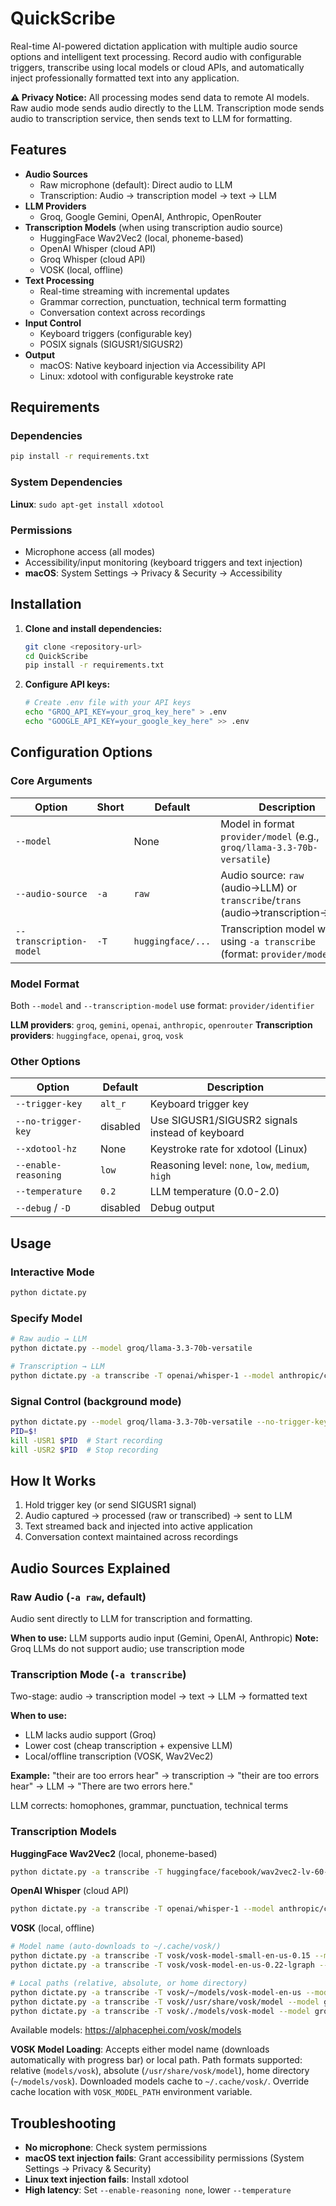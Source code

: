 # QuickScribe

Real-time AI-powered dictation application with multiple audio source options and intelligent text processing. Record audio with configurable triggers, transcribe using local models or cloud APIs, and automatically inject professionally formatted text into any application.

**⚠️ Privacy Notice:** All processing modes send data to remote AI models. Raw audio mode sends audio directly to the LLM. Transcription mode sends audio to transcription service, then sends text to LLM for formatting.

## Features

- **Audio Sources**
  - Raw microphone (default): Direct audio to LLM
  - Transcription: Audio → transcription model → text → LLM
- **LLM Providers**
  - Groq, Google Gemini, OpenAI, Anthropic, OpenRouter
- **Transcription Models** (when using transcription audio source)
  - HuggingFace Wav2Vec2 (local, phoneme-based)
  - OpenAI Whisper (cloud API)
  - Groq Whisper (cloud API)
  - VOSK (local, offline)
- **Text Processing**
  - Real-time streaming with incremental updates
  - Grammar correction, punctuation, technical term formatting
  - Conversation context across recordings
- **Input Control**
  - Keyboard triggers (configurable key)
  - POSIX signals (SIGUSR1/SIGUSR2)
- **Output**
  - macOS: Native keyboard injection via Accessibility API
  - Linux: xdotool with configurable keystroke rate

## Requirements

### Dependencies
```bash
pip install -r requirements.txt
```

### System Dependencies
**Linux**: `sudo apt-get install xdotool`

### Permissions
- Microphone access (all modes)
- Accessibility/input monitoring (keyboard triggers and text injection)
- **macOS**: System Settings → Privacy & Security → Accessibility

## Installation

1. **Clone and install dependencies:**
   ```bash
   git clone <repository-url>
   cd QuickScribe
   pip install -r requirements.txt
   ```

2. **Configure API keys:**
   ```bash
   # Create .env file with your API keys
   echo "GROQ_API_KEY=your_groq_key_here" > .env
   echo "GOOGLE_API_KEY=your_google_key_here" >> .env
   ```

## Configuration Options

### Core Arguments

| Option | Short | Default | Description |
|--------|-------|---------|-------------|
| `--model` | | None | Model in format `provider/model` (e.g., `groq/llama-3.3-70b-versatile`) |
| `--audio-source` | `-a` | `raw` | Audio source: `raw` (audio→LLM) or `transcribe`/`trans` (audio→transcription→LLM) |
| `--transcription-model` | `-T` | `huggingface/...` | Transcription model when using `-a transcribe` (format: `provider/model`) |

### Model Format

Both `--model` and `--transcription-model` use format: `provider/identifier`

**LLM providers**: `groq`, `gemini`, `openai`, `anthropic`, `openrouter`
**Transcription providers**: `huggingface`, `openai`, `groq`, `vosk`

### Other Options

| Option | Default | Description |
|--------|---------|-------------|
| `--trigger-key` | `alt_r` | Keyboard trigger key |
| `--no-trigger-key` | disabled | Use SIGUSR1/SIGUSR2 signals instead of keyboard |
| `--xdotool-hz` | None | Keystroke rate for xdotool (Linux) |
| `--enable-reasoning` | `low` | Reasoning level: `none`, `low`, `medium`, `high` |
| `--temperature` | `0.2` | LLM temperature (0.0-2.0) |
| `--debug` / `-D` | disabled | Debug output |

## Usage

### Interactive Mode
```bash
python dictate.py
```

### Specify Model
```bash
# Raw audio → LLM
python dictate.py --model groq/llama-3.3-70b-versatile

# Transcription → LLM
python dictate.py -a transcribe -T openai/whisper-1 --model anthropic/claude-3-5-sonnet-20241022
```

### Signal Control (background mode)
```bash
python dictate.py --model groq/llama-3.3-70b-versatile --no-trigger-key &
PID=$!
kill -USR1 $PID  # Start recording
kill -USR2 $PID  # Stop recording
```

## How It Works

1. Hold trigger key (or send SIGUSR1 signal)
2. Audio captured → processed (raw or transcribed) → sent to LLM
3. Text streamed back and injected into active application
4. Conversation context maintained across recordings

## Audio Sources Explained

### Raw Audio (`-a raw`, default)
Audio sent directly to LLM for transcription and formatting.

**When to use:** LLM supports audio input (Gemini, OpenAI, Anthropic)
**Note:** Groq LLMs do not support audio; use transcription mode

### Transcription Mode (`-a transcribe`)
Two-stage: audio → transcription model → text → LLM → formatted text

**When to use:**
- LLM lacks audio support (Groq)
- Lower cost (cheap transcription + expensive LLM)
- Local/offline transcription (VOSK, Wav2Vec2)

**Example:** "their are too errors hear" → transcription → "their are too errors hear" → LLM → "There are two errors here."

LLM corrects: homophones, grammar, punctuation, technical terms

### Transcription Models

**HuggingFace Wav2Vec2** (local, phoneme-based)
```bash
python dictate.py -a transcribe -T huggingface/facebook/wav2vec2-lv-60-espeak-cv-ft --model groq/llama-3.3-70b-versatile
```

**OpenAI Whisper** (cloud API)
```bash
python dictate.py -a transcribe -T openai/whisper-1 --model anthropic/claude-3-5-sonnet-20241022
```

**VOSK** (local, offline)
```bash
# Model name (auto-downloads to ~/.cache/vosk/)
python dictate.py -a transcribe -T vosk/vosk-model-small-en-us-0.15 --model groq/llama-3.3-70b-versatile
python dictate.py -a transcribe -T vosk/vosk-model-en-us-0.22-lgraph --model groq/llama-3.3-70b-versatile

# Local paths (relative, absolute, or home directory)
python dictate.py -a transcribe -T vosk/~/models/vosk-model-en-us --model groq/llama-3.3-70b-versatile
python dictate.py -a transcribe -T vosk//usr/share/vosk/model --model groq/llama-3.3-70b-versatile
python dictate.py -a transcribe -T vosk/./models/vosk-model --model groq/llama-3.3-70b-versatile
```

Available models: https://alphacephei.com/vosk/models

**VOSK Model Loading**: Accepts either model name (downloads automatically with progress bar) or local path. Path formats supported: relative (`models/vosk`), absolute (`/usr/share/vosk/model`), home directory (`~/models/vosk`). Downloaded models cache to `~/.cache/vosk/`. Override cache location with `VOSK_MODEL_PATH` environment variable.

## Troubleshooting

- **No microphone**: Check system permissions
- **macOS text injection fails**: Grant accessibility permissions (System Settings → Privacy & Security)
- **Linux text injection fails**: Install xdotool
- **High latency**: Set `--enable-reasoning none`, lower `--temperature`
